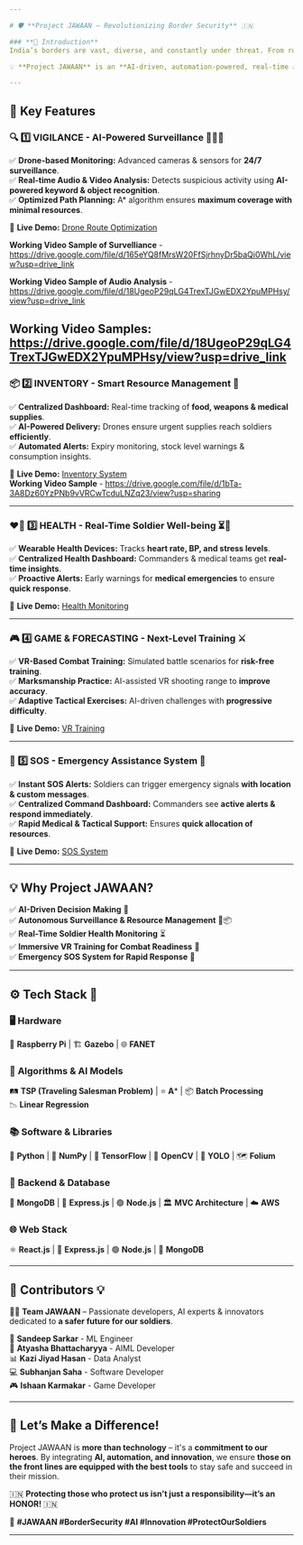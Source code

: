 ```yaml
---

# 🛡️ **Project JAWAAN – Revolutionizing Border Security** 🇮🇳

### **🔹 Introduction**  
India’s borders are vast, diverse, and constantly under threat. From rugged mountains to dense forests, ensuring safety is **a mission of national importance**.  

💡 **Project JAWAAN** is an **AI-driven, automation-powered, real-time analytics solution** designed to **protect those who protect us!** 💙  

---
```


## 🚀 **Key Features**  

### 🔍 **1️⃣ VIGILANCE - AI-Powered Surveillance** 🕵️‍♂️🚁  
✅ **Drone-based Monitoring:** Advanced cameras & sensors for **24/7 surveillance**.  
✅ **Real-time Audio & Video Analysis:** Detects suspicious activity using **AI-powered keyword & object recognition**.  
✅ **Optimized Path Planning:** A* algorithm ensures **maximum coverage with minimal resources**.  

🔗 **Live Demo:** [Drone Route Optimization](https://droneroute.netlify.app/)  

 **Working Video Sample of Survelliance** - https://drive.google.com/file/d/165eYQ8fMrsW20FfSjrhnyDr5baQi0WhL/view?usp=drive_link

 **Working Video Sample of Audio Analysis** - https://drive.google.com/file/d/18UgeoP29qLG4TrexTJGwEDX2YpuMPHsy/view?usp=drive_link
 
 **Working Video Samples:** https://drive.google.com/file/d/18UgeoP29qLG4TrexTJGwEDX2YpuMPHsy/view?usp=drive_link
---

### 📦 **2️⃣ INVENTORY - Smart Resource Management** 🔄  
✅ **Centralized Dashboard:** Real-time tracking of **food, weapons & medical supplies**.  
✅ **AI-Powered Delivery:** Drones ensure urgent supplies reach soldiers **efficiently**.  
✅ **Automated Alerts:** Expiry monitoring, stock level warnings & consumption insights.  

🔗 **Live Demo:** [Inventory System](https://jawaninventory.netlify.app/)  
  **Working Video Sample** - https://drive.google.com/file/d/1bTa-3A8Dz60YzPNb9vVRCwTcduLNZq23/view?usp=sharing
  
---

### ❤️‍🔥 **3️⃣ HEALTH - Real-Time Soldier Well-being** ⏳💓  
✅ **Wearable Health Devices:** Tracks **heart rate, BP, and stress levels**.  
✅ **Centralized Health Dashboard:** Commanders & medical teams get **real-time insights**.  
✅ **Proactive Alerts:** Early warnings for **medical emergencies** to ensure **quick response**.  

🔗 **Live Demo:** [Health Monitoring](https://jawaan.netlify.app/)  

---

### 🎮 **4️⃣ GAME & FORECASTING - Next-Level Training** ⚔️  
✅ **VR-Based Combat Training:** Simulated battle scenarios for **risk-free training**.  
✅ **Marksmanship Practice:** AI-assisted VR shooting range to **improve accuracy**.  
✅ **Adaptive Tactical Exercises:** AI-driven challenges with **progressive difficulty**.  

🔗 **Live Demo:** [VR Training](https://jawan.netlify.app/)  

---

### 🚨 **5️⃣ SOS - Emergency Assistance System** 📍  
✅ **Instant SOS Alerts:** Soldiers can trigger emergency signals **with location & custom messages**.  
✅ **Centralized Command Dashboard:** Commanders see **active alerts & respond immediately**.  
✅ **Rapid Medical & Tactical Support:** Ensures **quick allocation of resources**.  

🔗 **Live Demo:** [SOS System](https://ssjawaan.netlify.app/)  

---

## 💡 **Why Project JAWAAN?**  
✅ **AI-Driven Decision Making** 🤖  
✅ **Autonomous Surveillance & Resource Management** 🚁📦  
✅ **Real-Time Soldier Health Monitoring** ⏳  
✅ **Immersive VR Training for Combat Readiness** 🎯  
✅ **Emergency SOS System for Rapid Response** 🔴  

---

## ⚙️ **Tech Stack** 🚀  

### 🖥️ **Hardware**  
🍓 **Raspberry Pi** | 🏗️ **Gazebo** | 🌐 **FANET**  

### 🧠 **Algorithms & AI Models**  
🛤️ **TSP (Traveling Salesman Problem)** | ⭐ **A*** | 📦 **Batch Processing**  
📉 **Linear Regression**  

### 📚 **Software & Libraries**  
🐍 **Python** | 🔢 **NumPy** | 🤖 **TensorFlow** | 👀 **OpenCV** | 🎯 **YOLO** | 🗺️ **Folium**  

### 💾 **Backend & Database**  
🍃 **MongoDB** | 🚀 **Express.js** | 🟢 **Node.js** | 🏛️ **MVC Architecture** | ☁️ **AWS**  

### 🌐 **Web Stack**  
⚛️ **React.js** | 🚀 **Express.js** | 🟢 **Node.js** | 🍃 **MongoDB**  

---

## 🤝 **Contributors** 💡  
👨‍💻 **Team JAWAAN** – Passionate developers, AI experts & innovators dedicated to **a safer future for our soldiers**.  

🧠 **Sandeep Sarkar** - ML Engineer  
🤖 **Atyasha Bhattacharyya** - AIML Developer  
📊 **Kazi Jiyad Hasan** - Data Analyst  
💻 **Subhanjan Saha** - Software Developer  
🎮 **Ishaan Karmakar** - Game Developer  

---

## 🚀 **Let’s Make a Difference!**  
Project JAWAAN is **more than technology** – it's a **commitment to our heroes**. By integrating **AI, automation, and innovation**, we ensure **those on the front lines are equipped with the best tools** to stay safe and succeed in their mission.  

🇮🇳 **Protecting those who protect us isn’t just a responsibility—it’s an HONOR!** 🇮🇳  

🔗 **#JAWAAN #BorderSecurity #AI #Innovation #ProtectOurSoldiers**  

---
